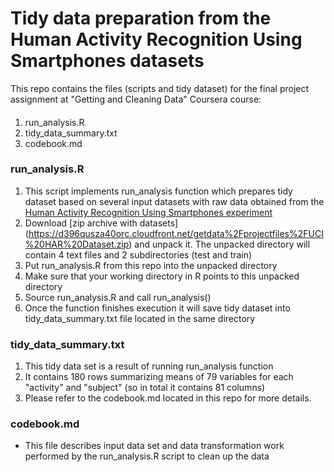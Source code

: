 Tidy data preparation from the Human Activity Recognition Using Smartphones datasets
========================
This repo contains the files (scripts and tidy dataset) for the final project assignment at "Getting and Cleaning Data" Coursera course:
####
1. run_analysis.R
2. tidy_data_summary.txt
3. codebook.md

### run_analysis.R
1. This script implements run_analysis function which prepares tidy dataset based on several input datasets with raw data obtained from the [Human Activity Recognition Using Smartphones experiment](http://archive.ics.uci.edu/ml/datasets/Human+Activity+Recognition+Using+Smartphones)
2. Download [zip archive with datasets] (https://d396qusza40orc.cloudfront.net/getdata%2Fprojectfiles%2FUCI%20HAR%20Dataset.zip) and unpack it. The unpacked directory will contain 4 text files and 2 subdirectories (test and train)
3. Put run_analysis.R from this repo into the unpacked directory
4. Make sure that your working directory in R points to this unpacked directory
5. Source run_analysis.R and call run_analysis() 
6. Once the function finishes execution it will save tidy dataset into tidy_data_summary.txt file located in the same directory 

### tidy_data_summary.txt
1. This tidy data set is a result of running run_analysis function
2. It contains 180 rows summarizing means of 79 variables for each "activity" and "subject" (so in total it contains 81 columns)
3. Please refer to the codebook.md located in this repo for more details.

### codebook.md
* This file describes input data set and data transformation work performed by the run_analysis.R script to clean up the data
